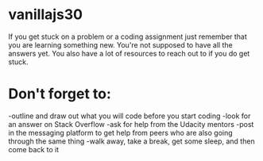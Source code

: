 # vanillajs30
If you get stuck on a problem or a coding assignment just remember that you are learning something new. You're not supposed to have all the answers yet. You also have a lot of resources to reach out to if you do get stuck.

# Don't forget to:
-outline and draw out what you will code before you start coding
-look for an answer on Stack Overflow
-ask for help from the Udacity mentors
-post in the messaging platform to get help from peers who are also going through the same thing
-walk away, take a break, get some sleep, and then come back to it

